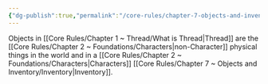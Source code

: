 ```yaml
---
{"dg-publish":true,"permalink":"/core-rules/chapter-7-objects-and-inventory/objects/"}
---
```


Objects in [[Core Rules/Chapter 1 ~ Thread/What is Thread\|Thread]] are the [[Core Rules/Chapter 2 ~ Foundations/Characters\|non-Character]] physical things in the world and in a [[Core Rules/Chapter 2 ~ Foundations/Characters\|Characters]] [[Core Rules/Chapter 7 ~ Objects and Inventory/Inventory\|Inventory]].